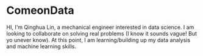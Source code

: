 # ComeonData
HI, I'm Qinghua Lin, a mechanical engineer interested in data science. 
I am looking to collaborate on solving real problems (I know it sounds vague! But yo unever know). 
At this point, I am learning/building up my data analysis and machine learning skills. 
